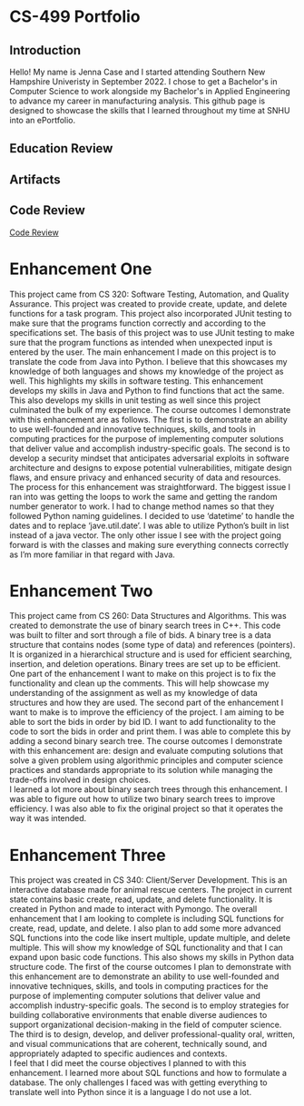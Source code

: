 # CS-499 Portfolio

## Introduction

Hello! My name is Jenna Case and I started attending Southern New Hampshire Univeristy in September 2022. I chose to get a Bachelor's in Computer Science to work alongside my Bachelor's in Applied Engineering to advance my career in manufacturing analysis. This github page is designed to showcase the skills that I learned throughout my time at SNHU into an ePortfolio.

## Education Review

## Artifacts

## Code Review

[Code Review](https://youtu.be/mB4zqd0YZEI)

# Enhancement One

This project came from CS 320: Software Testing, Automation, and Quality Assurance. This project was created to provide create, update, and delete functions for a task program. This project also incorporated JUnit testing to make sure that the programs function correctly and according to the specifications set. The basis of this project was to use JUnit testing to make sure that the program functions as intended when unexpected input is entered by the user.
The main enhancement I made on this project is to translate the code from Java into Python. I believe that this showcases my knowledge of both languages and shows my knowledge of the project as well. This highlights my skills in software testing. This enhancement develops my skills in Java and Python to find functions that act the same. This also develops my skills in unit testing as well since this project culminated the bulk of my experience. The course outcomes I demonstrate with this enhancement are as follows. The first is to demonstrate an ability to use well-founded and innovative techniques, skills, and tools in computing practices for the purpose of implementing computer solutions that deliver value and accomplish industry-specific goals. The second is to develop a security mindset that anticipates adversarial exploits in software architecture and designs to expose potential vulnerabilities, mitigate design flaws, and ensure privacy and enhanced security of data and resources.
The process for this enhancement was straightforward. The biggest issue I ran into was getting the loops to work the same and getting the random number generator to work. I had to change method names so that they followed Python naming guidelines. I decided to use ‘datetime’ to handle the dates and to replace ‘jave.util.date’. I was able to utilize Python’s built in list instead of a java vector. The only other issue I see with the project going forward is with the classes and making sure everything connects correctly as I’m more familiar in that regard with Java. 

# Enhancement Two

This project came from CS 260: Data Structures and Algorithms. This was created to demonstrate the use of binary search trees in C++. This code was built to filter and sort through a file of bids. A binary tree is a data structure that contains nodes (some type of data) and references (pointers). It is organized in a hierarchical structure and is used for efficient searching, insertion, and deletion operations. Binary trees are set up to be efficient.
One part of the enhancement I want to make on this project is to fix the functionality and clean up the comments. This will help showcase my understanding of the assignment as well as my knowledge of data structures and how they are used. The second part of the enhancement I want to make is to improve the efficiency of the project. I am aiming to be able to sort the bids in order by bid ID. I want to add functionality to the code to sort the bids in order and print them. I was able to complete this by adding a second binary search tree. The course outcomes I demonstrate with this enhancement are: design and evaluate computing solutions that solve a given problem using algorithmic principles and computer science practices and standards appropriate to its solution while managing the trade-offs involved in design choices.  
I learned a lot more about binary search trees through this enhancement. I was able to figure out how to utilize two binary search trees to improve efficiency. I was also able to fix the original project so that it operates the way it was intended. 

# Enhancement Three

This project was created in CS 340: Client/Server Development. This is an interactive database made for animal rescue centers. The project in current state contains basic create, read, update, and delete functionality. It is created in Python and made to interact with Pymongo. The overall enhancement that I am looking to complete is including SQL functions for create, read, update, and delete. I also plan to add some more advanced SQL functions into the code like insert multiple, update multiple, and delete multiple. This will show my knowledge of SQL functionality and that I can expand upon basic code functions. This also shows my skills in Python data structure code.
The first of the course outcomes I plan to demonstrate with this enhancement are to demonstrate an ability to use well-founded and innovative techniques, skills, and tools in computing practices for the purpose of implementing computer solutions that deliver value and accomplish industry-specific goals. The second is to employ strategies for building collaborative environments that enable diverse audiences to support organizational decision-making in the field of computer science.  The third is to design, develop, and deliver professional-quality oral, written, and visual communications that are coherent, technically sound, and appropriately adapted to specific audiences and contexts.  
I feel that I did meet the course objectives I planned to with this enhancement. I learned more about SQL functions and how to formulate a database. The only challenges I faced was with getting everything to translate well into Python since it is a language I do not use a lot. 

